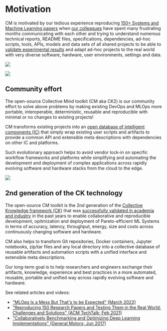 # Motivation

CM is motivated by our tedious experience reproducing [150+ Systems and Machine Learning papers](https://learning.acm.org/techtalks/reproducibility)
when [our colleagues](https://ctuning.org/ae/committee.html) have spent many frustrating months communicating with each other 
and trying to understand numerous technical reports, README files, specifications, dependencies, 
ad-hoc scripts, tools, APIs, models and data sets of all shared projects 
to be able to [validate experimental results](https://cknowledge.io/?q=%22reproduced-papers%22) 
and adapt ad-hoc projects to the real world with very diverse 
software, hardware, user environments, settings and data.

![](https://cKnowledge.org/images/cm-gap-beween-mlsys-research-and-production.png?id=1)

![](https://cKnowledge.org/images/cm-gap-beween-mlsys-research-and-production2a.png)

## Community effort

The open-source Collective Mind toolkit (CM aka CK2) is our community effort to solve above problems 
by making existing DevOps and MLOps more portable, interoperable, deterministic, reusable and reproducible 
with minimal or no changes to existing projects!

CM transforms existing projects into an [open database of intelligent components (IC)](https://github.com/octoml/cm-mlops/tree/main/ic) 
that simply wrap existing user scripts and artifacts 
to provide a common API and extensible meta descriptions 
with dependencies on other IC and platforms.

Such evolutionary approach helps to avoid vendor lock-in on specific workflow frameworks and platforms
while simplifying and automating the development and deployment of complex applications
across rapidly evolving software and hardware stacks from the cloud to the edge.

![](https://cKnowledge.org/images/cm-gap-beween-mlsys-research-and-production3a.png)

## 2nd generation of the CK technology

The open-source CM toolkit is the 2nd generation of the [Collective Knowledge framework (CK)]( https://arxiv.org/abs/2011.01149 )
that was [successfully validated in academia and industry]( https://cKnowledge.org/partners.html ) in the past years 
to enable collaborative and reproducible development, opitmization and deployment
of Pareto-efficient ML Systems in terms of accuracy, latency, throughput, energy, size and costs
across continuously changing software and hardware.

CM also helps to transform Git repositories, Docker containers, Jupyter notebooks, zip/tar files
and any local directory into a collective database of reusable artifacts 
and automation scripts with a unified interface and extensible meta descriptions.

Our long-term goal is to help researchers and engineers exchange their artifacts, knowledge, 
experience and best practices in a more automated, reusable, portable and unified way
across rapidly evolving software and hardware.


See related articles and videos:
* ["MLOps Is a Mess But That's to be Expected" (March 2022)](https://www.mihaileric.com/posts/mlops-is-a-mess)
* ["Reproducing 150 Research Papers and Testing Them in the Real World: Challenges and Solutions" (ACM TechTalk; Feb 2021)](https://learning.acm.org/techtalks/reproducibility)
* ["Collaboratively Benchmarking and Optimizing Deep Learning Implementations" (General Motors; Jun 2017)]( https://youtu.be/1ldgVZ64hEI )

